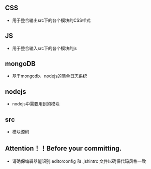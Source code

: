 ## CSS
* 用于整合输出src下的各个模块的CSS样式

## JS
* 用于整合输入src下的各个模块的js


## mongoDB
* 基于mongodb、nodejs的简单日志系统

## nodejs
* nodejs中需要用到的模块

## src
* 模块源码

## Attention！！Before your committing.
* 请确保编辑器能识别.editorconfig 和 .jshintrc 文件以确保代码风格一致

